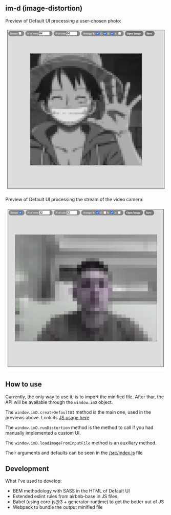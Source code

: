 ## im-d (image-distortion)

Preview of Default UI processing a user-chosen photo:

![Preview](./images/preview-image.png)

Preview of Default UI processing the stream of the video camera:

![Preview](./images/preview-stream.png)

## How to use

Currently, the only way to use it, is to import the minified file. After thar, the API will be available through the `window.imD` object.

The `window.imD.createDefaultUI` method is the main one, used in the previews above. Look its [JS usage here](./examples/default-ui/script.js).

The `window.imD.runDistortion` method is the method to call if you had manually implemented a custom UI.

The `window.imD.loadImageFromInputFile` method is an auxiliary method.

Their arguments and defaults can be seen in the [/src/index.js](./src/index.js) file

## Development

What I've used to develop:

- BEM methodology with SASS in the HTML of Default UI
- Extended eslint rules from airbnb-base in JS files
- Babel (using core-js@3 + generator-runtime) to get the better out of JS
- Webpack to bundle the output minified file
